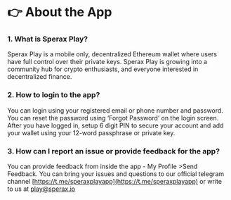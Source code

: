 # 👉 About the App

### 1. **What is Sperax Play?**

Sperax Play is a mobile only, decentralized Ethereum wallet where users have full control over their private keys. Sperax Play is growing into a community hub for crypto enthusiasts, and everyone interested in decentralized finance.

### 2. How to login to the app?

You can login using your registered email or phone number and password. You can reset the password using ‘Forgot Password’ on the login screen. After you have logged in, setup 6 digit PIN to secure your account and add your wallet using your 12-word passphrase or private key.

### 3. **How can I report an issue or provide feedback for the app?**

You can provide feedback from inside the app - My Profile >Send Feedback. You can bring your issues and questions to our official telegram channel [https://t.me/speraxplayapp](https://t.me/speraxplayapp) or write to us at [play@sperax.io](mailto:play@sperax.io)
